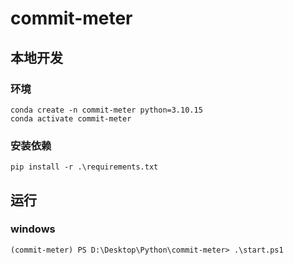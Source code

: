 # commit-meter
## 本地开发

### 环境

```
conda create -n commit-meter python=3.10.15
conda activate commit-meter
```

### 安装依赖

```
pip install -r .\requirements.txt
```

## 运行

### windows

```
(commit-meter) PS D:\Desktop\Python\commit-meter> .\start.ps1
```

